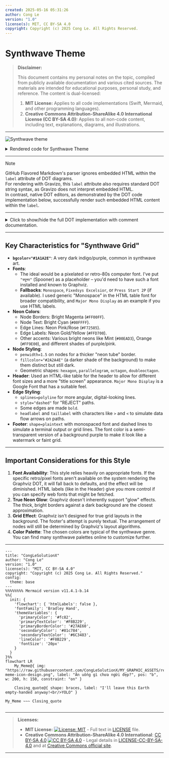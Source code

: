 ```yaml
---
created: 2025-05-16 05:31:26
author: Cong Le
version: "1.0"
license(s): MIT, CC BY-SA 4.0
copyright: Copyright (c) 2025 Cong Le. All Rights Reserved.
---
```




# Synthwave Theme
> **Disclaimer:**
>
> This document contains my personal notes on the topic,
> compiled from publicly available documentation and various cited sources.
> The materials are intended for educational purposes, personal study, and reference.
> The content is dual-licensed:
> 1. **MIT License:** Applies to all code implementations (Swift, Mermaid, and other programming languages).
> 2. **Creative Commons Attribution-ShareAlike 4.0 International License (CC BY-SA 4.0):** Applies to all non-code content, including text, explanations, diagrams, and illustrations.
---


![Synthwave theme](https://g.gravizo.com/source/svg/synthwave_theme?https%3A%2F%2Fraw.githubusercontent.com%2FCongLeSolutionX%2FThe-Language-Atlas%2Frefs%2Fheads%2Fmain%2Fregions%2FDOT_language%2Fstyle_templates%2FSynthwave_Theme.md)

<details>

<summary>Rendered code for Synthwave Theme</summary>

synthwave_theme

digraph synthwave_grid_theme {
    graph [
        rankdir=TB,
        fontname="Monaco",
        fontsize=10,
        bgcolor="#1A1A2E",
        nodesep=0.7,
        ranksep=0.9,
        splines=polyline
    ];
    node [
        fontname="Monaco",
        fontsize=10,
        style="filled,rounded",
        margin="0.2,0.12",
        color="#FF00FF", 
        fillcolor="#2A2A4E",
        fontcolor="#00FFFF",
        penwidth=1.5
    ];
    edge [
        fontname="Monaco",
        fontsize=9,
        color="#F72585",
        fontcolor="#FFD700",
        arrowhead=normal,
        arrowsize=0.8,
        penwidth=1.2
    ];
    HEADER_TITLE [
        shape="rect",
        fontname="Major Mono Display",
        fontsize=18,
        color="#00FFFF", 
        fontcolor="#FF00FF",
        label="SYNTHWAVE PROCESSOR\nSYSTEM FLOW\nGRID V1.0\n"
        style="filled",
        fillcolor="transparent"
    ];
    subgraph cluster_grid_main {
        style="invis";
        label="";

        START_NODE [
            shape=hexagon,
            label="[ START ]",
            fillcolor="#3A0CA3",
            color="#FF00FF",
            fontcolor="#FFFFFF",
            style="filled,bold"
        ];
        Decision_Gate_A [ label="SCAN FOO\nACCESS?", shape=parallelogram, color="#F72585", fillcolor="#1E1E3E", fontcolor="#00EAD3"];
        Decision_Gate_B [ label="ANALYZE FOO1\nACTIVE?", shape=parallelogram, color="#F72585", fillcolor="#1E1E3E", fontcolor="#00EAD3" ];
        Decision_Gate_C [ label="VERIFY FOO2\nINTEGRITY?", shape=parallelogram, color="#F72585", fillcolor="#1E1E3E", fontcolor="#00EAD3" ];
        Decision_Gate_D [ label="CONFIRM FOO3\nPROTOCOL?", shape=parallelogram, color="#F72585", fillcolor="#1E1E3E", fontcolor="#00EAD3" ];

        ERROR_HALT_A [ label="<FAIL>\nINVALID FOO", shape=octagon, style="filled,dashed", color="#FF3EA5", fillcolor="#4A001F", fontcolor="#FF9E00"];
        ERROR_HALT_B [ label="<FAIL>\nFOO1 OFFLINE", shape=octagon, style="filled,dashed", color="#FF3EA5", fillcolor="#4A001F", fontcolor="#FF9E00" ];
        ERROR_HALT_C [ label="<FAIL>\nFOO2 CORRUPT", shape=octagon, style="filled,dashed", color="#FF3EA5", fillcolor="#4A001F", fontcolor="#FF9E00" ];
        ERROR_HALT_D [ label="<FAIL>\nFOO3 REJECTED", shape=octagon, style="filled,dashed", color="#FF3EA5", fillcolor="#4A001F", fontcolor="#FF9E00" ];

        SUCCESS_TRANSMIT [
            label="[ END TRANSMISSION ]\nGRID SYNC OK",
            shape=doubleoctagon,
            fillcolor="#00EAD3",
            color="#00FFFF",
            fontcolor="#1A1A2E",
            style="filled,bold"
        ];
        
        MAIN_GRID_EXIT [shape=point, style=invis];
    }
    subgraph cluster_footer_synth {
        style="invis"; label=""; rank="sink";

        FOOTER_GRIDLINES [
            shape=plaintext,
            fontname="Monospace",
            fontsize=6,
            fontcolor="#4CA850",
            label="- - - - - - - - - - - - - - - - - -- - - - - -\nSYSTEM ONLINE // TERMINAL ACTIVE\n- - - - - - - - - - - - -  - - - - - - - - - -\nDESIGNATION: IO_AGENT CONG LE // SECTOR: ALPHA-7 // \nBUILD: 88.03.21\nLICENSE: R E T R O W A R E (MIT/CC-BY-SA)"
        ];
    }
    HEADER_TITLE -> START_NODE [style=invis, weight=100, minlen=1.5];

    START_NODE -> Decision_Gate_A [style="bold", color="#B5179E", headlabel=">", labelfontcolor="#B5179E", labelfontsize=12];

    Decision_Gate_A -> ERROR_HALT_A [label="REJECT", style="dashed", color="#FF3EA5", fontcolor="#FF60C3"];
    Decision_Gate_A -> Decision_Gate_B [label="ACCEPT", color="#7209B7", fontcolor="#9D4EDD"];

    Decision_Gate_B -> ERROR_HALT_B [label="REJECT", style="dashed", color="#FF3EA5", fontcolor="#FF60C3"];
    Decision_Gate_B -> Decision_Gate_C [label="ACCEPT", color="#7209B7", fontcolor="#9D4EDD"];

    Decision_Gate_C -> ERROR_HALT_C [label="REJECT", style="dashed", color="#FF3EA5", fontcolor="#FF60C3"];
    Decision_Gate_C -> Decision_Gate_D [label="ACCEPT", color="#7209B7", fontcolor="#9D4EDD"];

    Decision_Gate_D -> ERROR_HALT_D [label="REJECT", style="dashed", color="#FF3EA5", fontcolor="#FF60C3"];
    Decision_Gate_D -> SUCCESS_TRANSMIT [label="ACCEPT", color="#560BAD", fontcolor="#C77DFF", style="bold", taillabel="<", labelangle=-25, labeldistance=1.5];

    ERROR_HALT_A -> MAIN_GRID_EXIT [style=invis];
    ERROR_HALT_B -> MAIN_GRID_EXIT [style=invis];
    ERROR_HALT_C -> MAIN_GRID_EXIT [style=invis];
    ERROR_HALT_D -> MAIN_GRID_EXIT [style=invis];
    SUCCESS_TRANSMIT -> MAIN_GRID_EXIT [style=invis];
    
    MAIN_GRID_EXIT -> FOOTER_GRIDLINES [style=invis, weight=70, minlen=2];
}
synthwave_theme

</details>

---

> [!NOTE]  
> GitHub Flavored Markdown's parser ignores embedded HTML within the `label` attribute of DOT diagrams.<br/>For rendering with Gravizo, this `label` attribute also requires standard DOT string syntax, as Gravizo does not interpret embedded HTML.<br/>In contrast, native DOT editors, as demonstrated by the DOT code implementation below, successfully render such embedded HTML content within the `label`.

---

<details>
<summary>Click to show/hide the full DOT implementation with comment documentation.</summary>


```dot
/*
 * title: Synthwave Theme
 * author: Cong Le
 * version: 1.0
 * license(s): MIT, CC BY-SA 4.0
 * copyright: Copyright (c) 2025 Cong Le. All Rights Reserved.
 * 
 */
digraph synthwave_grid_theme {
    // Global graph attributes for a Synthwave feel
    graph [
        rankdir=TB,
        fontname="Monaco", // A font that has a retro or pixelated feel if available. "Fixedsys Excelsior", "Press Start 2P", or a generic "Monospace" as fallback
        fontsize=10,
        bgcolor="#1A1A2E", // Deep Indigo/Purple background
        nodesep=0.7,
        ranksep=0.9,
        splines=polyline // Straighter lines, can feel more "digital"
    ];

    // Default node attributes
    node [
        fontname="Monaco", // Or "Monospace"
        fontsize=10,
        style="filled,rounded",
        margin="0.2,0.12",
        color="#FF00FF", // Bright Magenta outline (classic Synthwave neon)
        fillcolor="#2A2A4E", // Darker shade of background for node fill
        fontcolor="#00FFFF", // Bright Cyan text (another classic neon)
        penwidth=1.5 // Thicker neon "glow" for borders
    ];

    // Default edge attributes
    edge [
        fontname="Monaco", // Or "Monospace"
        fontsize=9,
        color="#F72585", // Neon Pink/Rose for edges
        fontcolor="#FFD700", // Neon Gold/Yellow for edge labels
        arrowhead=normal, // or "tee" for a more blocky arrow
        arrowsize=0.8,
        penwidth=1.2 // Slightly thinner than node borders but still "neon"
    ];

    // === HEADER - Like a retro game title ===
    HEADER_TITLE [
        shape="rect", // box
        label=<
            <TABLE BORDER="0" CELLBORDER="0" CELLSPACING="5" BGCOLOR="transparent">
            <TR><TD ALIGN="CENTER"><FONT POINT-SIZE="18" COLOR="#FF00FF" FACE="Major Mono Display">SYNTHWAVE PROCESSOR</FONT></TD></TR>
            <TR><TD ALIGN="CENTER"><FONT POINT-SIZE="10" COLOR="#00FFFF" FACE="Monospace">SYSTEM FLOW // GRID V1.0</FONT></TD></TR>
            </TABLE>
        >,
        style="filled",
        fillcolor="transparent", // No fill, let the text be the focus
        color="transparent", // No border for the table holder
        fontcolor="#00FFFF"
    ];

    // === MAIN GRID NODES ===
    // Using a subgraph to try and simulate a "grid" effect if possible, though Graphviz doesn't have explicit grids
    subgraph cluster_grid_main {
        style="invis"; // No visible border for the cluster itself
        label="";

        START_NODE [
            shape=hexagon, // Geometric shape
            label="[ START ]",
            fillcolor="#3A0CA3", // Dark Violet
            color="#FF00FF", // Magenta
            fontcolor="#FFFFFF", // White for high contrast
            style="filled,bold"
        ];

        // Decision Nodes - like control panels
        Decision_Gate_A [ label="SCAN FOO\nACCESS?", shape=parallelogram, color="#F72585" /* Pink */, fillcolor="#1E1E3E", fontcolor="#00EAD3" /* Neon Mint */];
        Decision_Gate_B [ label="ANALYZE FOO1\nACTIVE?", shape=parallelogram, color="#F72585", fillcolor="#1E1E3E", fontcolor="#00EAD3" ];
        Decision_Gate_C [ label="VERIFY FOO2\nINTEGRITY?", shape=parallelogram, color="#F72585", fillcolor="#1E1E3E", fontcolor="#00EAD3" ];
        Decision_Gate_D [ label="CONFIRM FOO3\nPROTOCOL?", shape=parallelogram, color="#F72585", fillcolor="#1E1E3E", fontcolor="#00EAD3" ];

        // Error/Termination Nodes - like system alerts
        ERROR_HALT_A [ label="<FAIL>\nINVALID FOO", shape=octagon, style="filled,dashed", color="#FF3EA5", fillcolor="#4A001F", fontcolor="#FF9E00" /* Neon Orange */];
        ERROR_HALT_B [ label="<FAIL>\nFOO1 OFFLINE", shape=octagon, style="filled,dashed", color="#FF3EA5", fillcolor="#4A001F", fontcolor="#FF9E00" ];
        ERROR_HALT_C [ label="<FAIL>\nFOO2 CORRUPT", shape=octagon, style="filled,dashed", color="#FF3EA5", fillcolor="#4A001F", fontcolor="#FF9E00" ];
        ERROR_HALT_D [ label="<FAIL>\nFOO3 REJECTED", shape=octagon, style="filled,dashed", color="#FF3EA5", fillcolor="#4A001F", fontcolor="#FF9E00" ];

        SUCCESS_TRANSMIT [
            label="[ END TRANSMISSION ]\nGRID SYNC OK",
            shape=doubleoctagon, // Another geometric, distinct shape
            fillcolor="#00EAD3", // Neon Mint/Teal
            color="#00FFFF", // Cyan border
            fontcolor="#1A1A2E", // Dark background color for text on light fill
            style="filled,bold"
        ];
        
        MAIN_GRID_EXIT [shape=point, style=invis];
    }


    // === FOOTER - System Info / Watermark ===
    subgraph cluster_footer_synth {
        style="invis"; label=""; rank="sink";

        FOOTER_GRIDLINES [ // Attempt to mimic grid lines with plaintext
            shape=plaintext,
            fontname="Monospace",
            fontsize=6,
            fontcolor="#4CA850", // Faded Purple (background color with alpha)
            // label="This is the footer"
            label="- - - - - - - - - - - - - - - - - -- - - - - -\nSYSTEM ONLINE // TERMINAL ACTIVE\n- - - - - - - - - - - - -  - - - - - - - - - -\nDESIGNATION: IO_AGENT_X // SECTOR: ALPHA-7 // \nBUILD: 88.03.21\nLICENSE: R E T R O W A R E (MIT/CC-BY-SA)"
        ];
    }

    // === FLOW CONNECTIONS ===
    HEADER_TITLE -> START_NODE [style=invis, weight=100, minlen=1.5];

    START_NODE -> Decision_Gate_A [style="bold", color="#B5179E" /* Lighter Purple */, headlabel=">", labelfontcolor="#B5179E", labelfontsize=12];

    Decision_Gate_A -> ERROR_HALT_A [label="REJECT", style="dashed", color="#FF3EA5", fontcolor="#FF60C3"];
    Decision_Gate_A -> Decision_Gate_B [label="ACCEPT", color="#7209B7", fontcolor="#9D4EDD"];

    Decision_Gate_B -> ERROR_HALT_B [label="REJECT", style="dashed", color="#FF3EA5", fontcolor="#FF60C3"];
    Decision_Gate_B -> Decision_Gate_C [label="ACCEPT", color="#7209B7", fontcolor="#9D4EDD"];

    Decision_Gate_C -> ERROR_HALT_C [label="REJECT", style="dashed", color="#FF3EA5", fontcolor="#FF60C3"];
    Decision_Gate_C -> Decision_Gate_D [label="ACCEPT", color="#7209B7", fontcolor="#9D4EDD"];

    Decision_Gate_D -> ERROR_HALT_D [label="REJECT", style="dashed", color="#FF3EA5", fontcolor="#FF60C3"];
    Decision_Gate_D -> SUCCESS_TRANSMIT [label="ACCEPT", color="#560BAD", fontcolor="#C77DFF", style="bold", taillabel="<", labelangle=-25, labeldistance=1.5];

    // Invisible links to footer
    ERROR_HALT_A -> MAIN_GRID_EXIT [style=invis];
    ERROR_HALT_B -> MAIN_GRID_EXIT [style=invis];
    ERROR_HALT_C -> MAIN_GRID_EXIT [style=invis];
    ERROR_HALT_D -> MAIN_GRID_EXIT [style=invis];
    SUCCESS_TRANSMIT -> MAIN_GRID_EXIT [style=invis];
    
    MAIN_GRID_EXIT -> FOOTER_GRIDLINES [style=invis, weight=70, minlen=2];
}
```

</details>

---


## Key Characteristics for "Synthwave Grid"

*   **`bgcolor="#1A1A2E"`**: A very dark indigo/purple, common in synthwave art.
*   **Fonts**:
    *   The ideal would be a pixelated or retro-80s computer font. I've put `"स्पूनर"` (Spooner) as a placeholder – you'd need to have such a font installed and known to Graphviz.
    *   **Fallbacks**: `Monospace`, `Fixedsys Excelsior`, or `Press Start 2P` (if available). I used generic "Monospace" in the HTML table font for broader compatibility, and `Major Mono Display` as an example if you use HTML labels.
*   **Neon Colors**:
    *   Node Borders: Bright Magenta (`#FF00FF`).
    *   Node Text: Bright Cyan (`#00FFFF`).
    *   Edge Lines: Neon Pink/Rose (`#F72585`).
    *   Edge Labels: Neon Gold/Yellow (`#FFD700`).
    *   Other accents: Various bright neons like Mint (`#00EAD3`), Orange (`#FF9E00`), and different shades of purple/pink.
*   **Node Styling**:
    *   `penwidth=1.5` on nodes for a thicker "neon tube" border.
    *   `fillcolor="#2A2A4E"` (a darker shade of the background) to make them distinct but still dark.
    *   Geometric shapes: `hexagon`, `parallelogram`, `octagon`, `doubleoctagon`.
*   **Header**: Used an HTML-like table for the header to allow for different font sizes and a more "title screen" appearance. `Major Mono Display` is a Google Font that has a suitable feel.
*   **Edge Styling**:
    *   `splines=polyline` for more angular, digital-looking lines.
    *   `style="dashed"` for "REJECT" paths.
    *   Some edges are made `bold`.
    *   `headlabel` and `taillabel` with characters like `>` and `<` to simulate data flow arrows on paths.
*   **Footer**: `shape=plaintext` with monospaced font and dashed lines to simulate a terminal output or grid lines. The font color is a semi-transparent version of a background purple to make it look like a watermark or faint grid.

----

## Important Considerations for this Style

1.  **Font Availability**: This style relies heavily on appropriate fonts. If the specific retro/pixel fonts aren't available on the system rendering the Graphviz DOT, it will fall back to defaults, and the effect will be diminished. HTML labels (like in the Header) give you more control if you can specify web fonts that might be fetched.
2.  **True Neon Glow**: Graphviz doesn't inherently support "glow" effects. The thick, bright borders against a dark background are the closest approximation.
3.  **Grid Effect**: Graphviz isn't designed for true grid layouts in the background. The footer's attempt is purely textual. The arrangement of nodes will still be determined by Graphviz's layout algorithms.
4.  **Color Palette**: The chosen colors are typical of the synthwave genre. You can find many synthwave palettes online to customize further.



---

<!-- 
```mermaid
%% Current Mermaid version
info
```  -->


```mermaid
---
title: "CongLeSolutionX"
author: "Cong Le"
version: "1.0"
license(s): "MIT, CC BY-SA 4.0"
copyright: "Copyright (c) 2025 Cong Le. All Rights Reserved."
config:
  theme: base
---
%%%%%%%% Mermaid version v11.4.1-b.14
%%{
  init: {
    'flowchart': { 'htmlLabels': false },
    'fontFamily': 'Bradley Hand',
    'themeVariables': {
      'primaryColor': '#fc82',
      'primaryTextColor': '#F8B229',
      'primaryBorderColor': '#27AE60',
      'secondaryColor': '#81c784',
      'secondaryTextColor': '#6C3483',
      'lineColor': '#F8B229',
      'fontSize': '20px'
    }
  }
}%%
flowchart LR
    My_Meme@{ img: "https://raw.githubusercontent.com/CongLeSolutionX/MY_GRAPHIC_ASSETS/refs/heads/Designing_graphic_syntax/MY_MEME/My-meme-icon-design.png", label: "Ăn uống gì chưa ngừi đẹp?", pos: "b", w: 200, h: 150, constraint: "on" }

    Closing_quote@{ shape: braces, label: "I'll leave this Earth empty-handed anyway!<br/>YOLO" }

My_Meme ~~~ Closing_quote


```

---
>**Licenses:**
>
>- **MIT License:**  [![License: MIT](https://img.shields.io/badge/License-MIT-yellow.svg)](LICENSE) - Full text in [LICENSE](LICENSE) file.
>- **Creative Commons Attribution-ShareAlike 4.0 International**: [CC BY-SA 4.0](https://creativecommons.org/licenses/by-sa/4.0/) [![CC BY-SA 4.0](https://licensebuttons.net/l/by-sa/4.0/88x31.png)](https://creativecommons.org/licenses/by-sa/4.0/) - Legal details in [LICENSE-CC-BY-SA-4.0](LICENSE-CC-BY-SA-4.0) and at [Creative Commons official site](https://creativecommons.org/licenses/by-sa/4.0/).
>
---